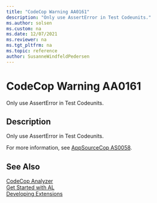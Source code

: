 ```yaml
---
title: "CodeCop Warning AA0161"
description: "Only use AssertError in Test Codeunits."
ms.author: solsen
ms.custom: na
ms.date: 12/07/2021
ms.reviewer: na
ms.tgt_pltfrm: na
ms.topic: reference
author: SusanneWindfeldPedersen
---
```

[//]: # (START>DO_NOT_EDIT)
[//]: # (IMPORTANT:Do not edit any of the content between here and the END>DO_NOT_EDIT.)
[//]: # (Any modifications should be made in the .xml files in the ModernDev repo.)
# CodeCop Warning AA0161
Only use AssertError in Test Codeunits.

## Description
Only use AssertError in Test Codeunits.

[//]: # (IMPORTANT: END>DO_NOT_EDIT)

For more information, see [AppSourceCop AS0058](appsourcecop-as0058.md).

## See Also  
[CodeCop Analyzer](codecop.md)  
[Get Started with AL](../devenv-get-started.md)  
[Developing Extensions](../devenv-dev-overview.md)  